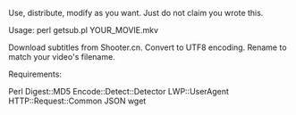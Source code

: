 Use, distribute, modify as you want.
Just do not claim you wrote this.



Usage: perl getsub.pl YOUR_MOVIE.mkv

Download subtitles from Shooter.cn.
Convert to UTF8 encoding.
Rename to match your video's filename.

Requirements:

Perl
Digest::MD5
Encode::Detect::Detector
LWP::UserAgent
HTTP::Request::Common
JSON
wget
